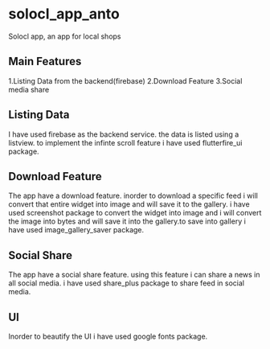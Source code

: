 # solocl_app_anto

Solocl app, an app for local shops

## Main Features

1.Listing Data from the backend(firebase)
2.Download Feature
3.Social media share

## Listing Data

I have used firebase as the backend service. the data is listed using a listview. to implement the infinte scroll feature i have used flutterfire_ui package.

## Download Feature

The app have a download feature. inorder to download a specific feed i will convert that entire widget into image and will save it to the gallery. i have used screenshot package to convert the widget into image and i will convert the image into bytes and will save it into the gallery.to save into gallery i have used image_gallery_saver package.

## Social Share

The app have a social share feature. using this feature i can share a news in all social media. i have used share_plus package to share feed in social media.

## UI

Inorder to beautify the UI i have used google fonts package.
